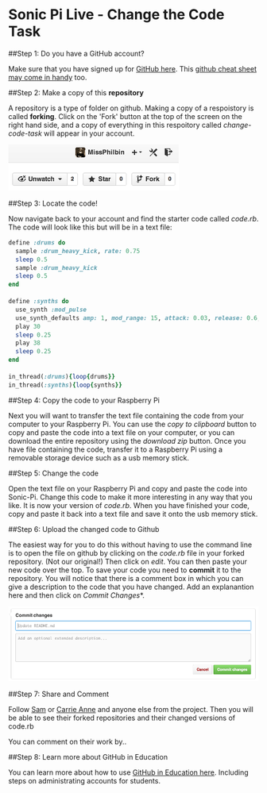 # Sonic Pi Live - Change the Code Task

##Step 1: Do you have a GitHub account?

Make sure that you have signed up for [GitHub here](https://github.com/). This [github cheat sheet may come in handy](https://education.github.com/git-cheat-sheet-education.pdf) too.

##Step 2: Make a copy of this **repository**

A repository is a type of folder on github. Making a copy of a respoistory is called **forking**. Click on the 'Fork' button at the top of the screen on the right hand side, and a copy of everything in this respoitory called *change-code-task* will appear in your account.

![](forking.png)

##Step 3: Locate the code!

Now navigate back to your account and find the starter code called *code.rb*. The code will look like this but will be in a text file:

````ruby
define :drums do
  sample :drum_heavy_kick, rate: 0.75
  sleep 0.5
  sample :drum_heavy_kick
  sleep 0.5
end

define :synths do
  use_synth :mod_pulse
  use_synth_defaults amp: 1, mod_range: 15, attack: 0.03, release: 0.6, cutoff: 80, pulse_width: 0.2, mod_rate: 4
  play 30
  sleep 0.25
  play 38
  sleep 0.25
end

in_thread(:drums){loop{drums}}
in_thread(:synths){loop{synths}}
````

##Step 4: Copy the code to your Raspberry Pi

Next you will want to transfer the text file containing the code from your computer to your Raspberry Pi. You can use the *copy to clipboard* button to copy and paste the code into a text file on your computer, or you can download the entire repository using the *download zip* button. Once you have file containing the code, transfer it to a Raspberry Pi using a removable storage device such as a usb memory stick.

##Step 5: Change the code

Open the text file on your Raspberry Pi and copy and paste the code into Sonic-Pi. Change this code to make it more interesting in any way that you like. It is now your version of *code.rb*. When you have finished your code, copy and paste it back into a text file and save it onto the usb memory stick.

##Step 6: Upload the changed code to Github

The easiest way for you to do this without having to use the command line is to open the file on github by clicking on the *code.rb* file in your forked repository. (Not our original!) Then click on *edit*. You can then paste your new code over the top. To save your code you need to **commit** it to the repository. You will notice that there is a comment box in which you can give a description to the code that you have changed. Add an explanantion here and then click on *Commit Changes**.

![](commit.png)

##Step 7: Share and Comment

Follow [Sam](http://github.com/samaaron) or [Carrie Anne](http://github.com/missphilbin) and anyone else from the project. Then you will be able to see their forked repositories and their changed versions of code.rb

You can comment on their work by..

##Step 8: Learn more about GitHub in Education

You can learn more about how to use [GitHub in Education here](https://education.github.com/guide). Including steps on administrating accounts for students. 



